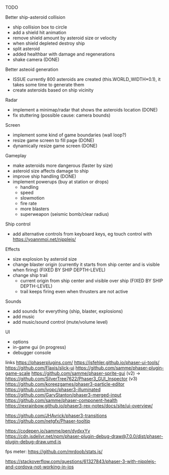 TODO

Better ship-asteroid collision
- ship collision box to circle
- add a shield hit animation
- remove shield amount by asteroid size or velocity
- when shield depleted destroy ship
- split asteroid  
- added healthbar with damage and regenerations
- shake camera (DONE)

Better asteoid generation
- ISSUE currently 800 asteroids are created (this.WORLD_WIDTH*0.1), it takes some time to generate them
- create asteroids based on ship vicinity

Radar
- implement a minimap/radar that shows the asteroids location (DONE)
- fix stuttering (possible cause: camera bounds)

Screen
- implement some kind of game boundaries (wall loop?)
- resize game screen to fill page (DONE)
- dynamically resize game screen (DONE)

Gameplay
- make asteroids more dangerous (faster by size)
- asteroid size affects damage to ship
- improve ship handling (DONE)
- implement powerups (buy at station or drops)
    - handling
    - speed
    - slowmotion
    - fire rate
    - more blasters
    - superweapon (seismic bomb/clear radius)

Ship control
- add alternative controls from keyboard keys, eg touch control with https://yoannmoi.net/nipplejs/

Effects
- size explosion by asteroid size
- change blaster origin (currently it starts from ship center and is visible when firing) (FIXED BY SHIP DEPTH-LEVEL)
- change ship trail 
    - current origin from ship center and visible over ship (FIXED BY SHIP DEPTH-LEVEL)
    - trail keeps firing even when thrusters are not active

Sounds
- add sounds for everything (ship, blaster, explosions)
- add music
- add music/sound control (mute/volume level)

UI
- options
- in-game gui (in progress)
- debugger console

links
https://phaserplugins.com/
https://jsfehler.github.io/phaser-ui-tools/
https://github.com/Flaxis/slick-ui
https://github.com/samme/phaser-plugin-game-scale
https://github.com/samme/phaser-sprite-gui  (v2) -> https://github.com/SilverTree7622/Phaser3_GUI_Inspector (v3)
https://github.com/koreezgames/phaser3-particle-editor
https://github.com/ivopc/phaser3-illuminated
https://github.com/GaryStanton/phaser3-merged-input
https://github.com/samme/phaser-component-health
https://rexrainbow.github.io/phaser3-rex-notes/docs/site/ui-overview/

https://github.com/JHAvrick/phaser3-transitions
https://github.com/netgfx/Phaser-tooltip

https://codepen.io/samme/pen/dydxxYv    https://cdn.jsdelivr.net/npm/phaser-plugin-debug-draw@7.0.0/dist/phaser-plugin-debug-draw.umd.js

fps meter: https://github.com/mrdoob/stats.js/

https://stackoverflow.com/questions/61327843/phaser-3-with-nipplejs-and-cordova-not-working-in-ios